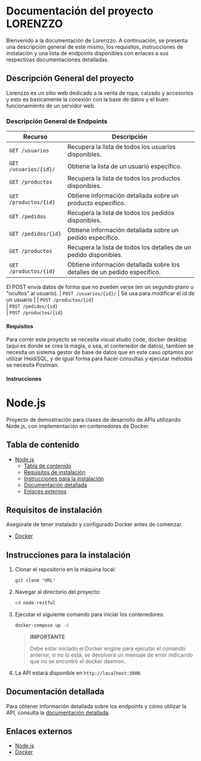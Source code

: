 # Documentación del proyecto LORENZZO

Bienvenido a la documentación de Lorenzzo. A continuación, se presenta una descripción general de este mismo, los requisitos, instrucciones de instalación y una lista de endpoints disponibles con enlaces a sus respectivas documentaciones detalladas.

## Descripción General del proyecto

Lorenzzo es un sitio web dedicado a la venta de ropa, calzado y accesorios y esto es basicamente la conexión con la base de datos y el buen funcionamiento de un servidor web.

### Descripción General de Endpoints

| Recurso                    | Descripción |
| -------------------------- | ----------- |
| `GET /usuarios`              | Recupera la lista de todos los usuarios disponibles. |
| `GET /usuarios/{id}/` | Obtiene la lista de un usuario específico. |
| `GET /productos`             | Recupera la lista de todos los productos disponibles. |
| `GET /productos/{id}`        | Obtiene información detallada sobre un producto específico. |
| `GET /pedidos`             | Recupera la lista de todos los pedidos disponibles. |
| `GET /pedidos/{id}`        | Obtiene información detallada sobre un pedido específico. |
| `GET /productos`             | Recupera la lista de todos los detalles de un pedido disponibles. |
| `GET /productos/{id}`        | Obtiene información detallada sobre los detalles de un pedido específico. |
El POST envía datos de forma que no pueden verse (en un segundo plano u "ocultos" al usuario).
| `POST /usuarios/{id}/` | Se usa para modificar el id de un usuario |
| `POST /productos/{id}`          
| `POST /pedidos/{id}`        
| `POST /productos/{id}`        

#### Requisitos

Para correr este proyecto se necesita visual studio code, docker desktop (aqui es donde se crea la magia, o sea, el contenedor de datos), tambien se necesita un sistema gestor de base de datos que en este caso optamos por utilizar HeidiSQL, y de igual forma para hacer consultas y ejecutar métodos se necesita Postman.

#### Instrucciones

# Node.js

Proyecto de demostración para clases de desarrollo de APIs utilizando Node.js,
con implementación en contenedores de Docker.

## Tabla de contenido

- [Node.js](#nodejs)
  - [Tabla de contenido](#tabla-de-contenido)
  - [Requisitos de instalación](#requisitos-de-instalación)
  - [Instrucciones para la instalación](#instrucciones-para-la-instalación)
  - [Documentación detallada](#documentación-detallada)
  - [Enlaces externos](#enlaces-externos)

## Requisitos de instalación

Asegúrate de tener instalado y configurado Docker antes de comenzar.

- [Docker](https://www.docker.com)

## Instrucciones para la instalación

1. Clonar el repositorio en la máquina local:
   
   ```sh
   git clone *URL*
   ```

2. Navegar al directorio del proyecto:
   
   ```sh
   cd node-restful
   ```

3. Ejecutar el siguiente comando para iniciar los contenedores:

    ```sh
    docker-compose up -d
    ```

    > **IMPORTANTE**
    >
    > Debe estar iniciado el Docker engine para ejecutar el comando anterior,
    > si no lo está, se devolverá un mensaje de error indicando que no se
    > encontró el docker daemon.

4. La API estará disponible en `http://localhost:3000`.

## Documentación detallada

Para obtener información detallada sobre los endpoints y cómo utilizar la API,
consulta la [documentación detallada](./docs/README.md).

## Enlaces externos

- [Node.js](https://www.nodejs.org)
- [Docker](https://www.docker.com)
